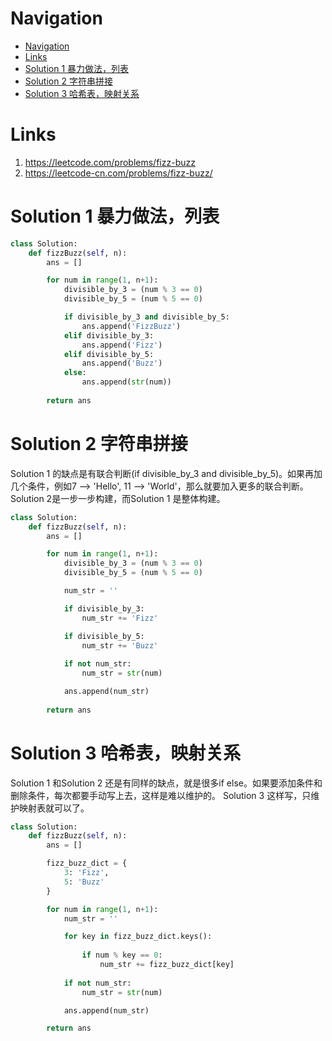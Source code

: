 # Navigation
- [Navigation](#navigation)
- [Links](#links)
- [Solution 1 暴力做法，列表](#solution-1-%e6%9a%b4%e5%8a%9b%e5%81%9a%e6%b3%95%e5%88%97%e8%a1%a8)
- [Solution 2 字符串拼接](#solution-2-%e5%ad%97%e7%ac%a6%e4%b8%b2%e6%8b%bc%e6%8e%a5)
- [Solution 3 哈希表，映射关系](#solution-3-%e5%93%88%e5%b8%8c%e8%a1%a8%e6%98%a0%e5%b0%84%e5%85%b3%e7%b3%bb)

# Links
1. https://leetcode.com/problems/fizz-buzz
2. https://leetcode-cn.com/problems/fizz-buzz/


# Solution 1 暴力做法，列表
```python
class Solution:
    def fizzBuzz(self, n):
        ans = []

        for num in range(1, n+1):
            divisible_by_3 = (num % 3 == 0)
            divisible_by_5 = (num % 5 == 0)

            if divisible_by_3 and divisible_by_5:
                ans.append('FizzBuzz')
            elif divisible_by_3:
                ans.append('Fizz')
            elif divisible_by_5:
                ans.append('Buzz')
            else:
                ans.append(str(num))
        
        return ans     
```

# Solution 2 字符串拼接
Solution 1 的缺点是有联合判断(if divisible_by_3 and divisible_by_5)。如果再加几个条件，例如7 --> 'Hello', 11 --> 'World'，那么就要加入更多的联合判断。
Solution 2是一步一步构建，而Solution 1 是整体构建。
```python
class Solution:
    def fizzBuzz(self, n):
        ans = []

        for num in range(1, n+1):
            divisible_by_3 = (num % 3 == 0)
            divisible_by_5 = (num % 5 == 0)

            num_str = ''

            if divisible_by_3:
                num_str += 'Fizz'

            if divisible_by_5:
                num_str += 'Buzz'
            
            if not num_str:
                num_str = str(num)

            ans.append(num_str)
        
        return ans  
```

# Solution 3 哈希表，映射关系
Solution 1 和Solution 2 还是有同样的缺点，就是很多if else。如果要添加条件和删除条件，每次都要手动写上去，这样是难以维护的。
Solution 3 这样写，只维护映射表就可以了。
```python
class Solution:
    def fizzBuzz(self, n):
        ans = []

        fizz_buzz_dict = {
            3: 'Fizz',
            5: 'Buzz'
        }

        for num in range(1, n+1):
            num_str = ''

            for key in fizz_buzz_dict.keys():
                
                if num % key == 0:
                    num_str += fizz_buzz_dict[key]
                
            if not num_str:
                num_str = str(num)

            ans.append(num_str)

        return ans
```
